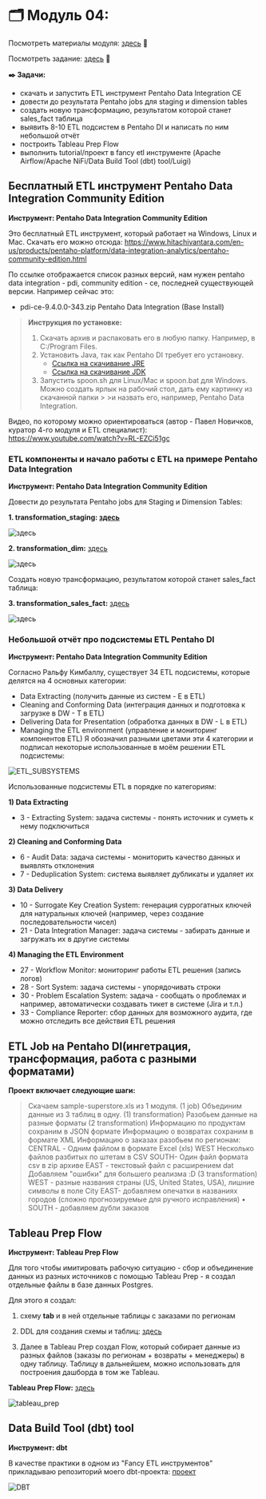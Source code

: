 # 🗂️ Модуль 04:
Посмотреть материалы модуля: [здесь](https://github.com/Data-Learn/data-engineering/tree/master/DE-101%20Modules/Module04) 📑

Посмотреть задание: [здесь](https://github.com/Data-Learn/data-engineering/tree/master/DE-101%20Modules/Module04/DE%20-%20101%20Lab%204.4) 👀

**✒️ Задачи:**

+ скачать и запустить ETL инструмент Pentaho Data Integration CE
+ довести до результата Pentaho jobs для staging и dimension tables
+ создать новую трансформацию, результатом которой станет sales_fact таблица
+ выявить 8-10 ETL подсистем в Pentaho DI и написать по ним небольшой отчёт
+ построить Tableau Prep Flow
+ выполнить tutorial/проект в fancy etl инструменте (Apache Airflow/Apache NiFi/Data Build Tool (dbt) tool/Luigi)

## Бесплатный ETL инструмент Pentaho Data Integration Community Edition
**Инструмент: Pentaho Data Integration Community Edition**

Это бесплатный ETL инструмент, который работает на Windows, Linux и Mac. Скачать его можно отсюда: https://www.hitachivantara.com/en-us/products/pentaho-platform/data-integration-analytics/pentaho-community-edition.html

По ссылке отображается список разных версий, нам нужен pentaho data integration - pdi, community edition - ce, последней существующей версии. Например сейчас это:

+ pdi-ce-9.4.0.0-343.zip Pentaho Data Integration (Base Install)


>  **Инструкция по установке:**
> 1. Скачать архив и распаковать его в любую папку. Например, в C:/Program Files.
> 2. Установить Java, так как Pentaho DI требует его установку.
>    * [Ссылка на скачивание JRE](https://java.com/en/download/)
>    * [Ссылка на скачивание JDK](https://www.oracle.com/java/technologies/downloads/) 
> 3. Запустить spoon.sh для Linux/Mac и spoon.bat для Windows. Можно создать ярлык на рабочий стол, дать ему картинку из скачанной папки > >и назвать его, например, Pentaho Data Integration.

Видео, по которому можно ориентироваться (автор - Павел Новичков, куратор 4-го модуля и ETL специалист):
https://www.youtube.com/watch?v=RL-EZCi51gc

### ETL компоненты и начало работы с ETL на примере Pentaho Data Integration

**Инструмент: Pentaho Data Integration Community Edition**


Довести до результата Pentaho jobs для Staging и Dimension Tables:


**1. transformation_staging: [здесь](https://github.com/FtrDtEngnr/DataLearn/blob/main/module4/staging%20orders.ktr)**

![здесь](https://github.com/FtrDtEngnr/DataLearn/blob/main/module4/staging_transformation.png)

**2. transformation_dim:** [здесь](https://github.com/FtrDtEngnr/DataLearn/blob/main/module4/dim_tables.ktr)

![здесь](https://github.com/FtrDtEngnr/DataLearn/blob/main/module4/dimension%20transformation%20.png)

Создать новую трансформацию, результатом которой станет sales_fact таблица:

**3. transformation_sales_fact:** [здесь](https://github.com/FtrDtEngnr/DataLearn/blob/main/module4/sales_fact_table.ktr)
   
![здесь](https://github.com/FtrDtEngnr/DataLearn/blob/main/module4/fact%20table%20transformation%20.png)

### Небольшой отчёт про подсистемы ETL Pentaho DI
**Инструмент: Pentaho Data Integration Community Edition**

Согласно Ральфу Кимбаллу, существует 34 ETL подсистемы, которые делятся на 4 основных категории:

+ Data Extracting (получить данные из систем - E в ETL)
+ Cleaning and Conforming Data (интеграция данных и подготовка к загрузке в DW - T в ETL)
+ Delivering Data for Presentation (обработка данных в DW - L в ETL)
+ Managing the ETL environment (управление и мониторинг компонентов ETL)
Я обозначил разными цветами эти 4 категории и подписал некоторые использованные в моём решении ETL подсистемы:

![ETL_SUBSYSTEMS](https://github.com/FtrDtEngnr/DataLearn/blob/main/module4/34_ETL_subsystems_01.png)

Использованные подсистемы ETL в порядке по категориям:

**1) Data Extracting**

+ 3 - Extracting System: задача системы - понять источник и суметь к нему подключиться
  
**2) Cleaning and Conforming Data**

+ 6 - Audit Data: задача системы - мониторить качество данных и выявлять отклонения
+ 7 - Deduplication System: система выявляет дубликаты и удаляет их
  
**3) Data Delivery**

+ 10 - Surrogate Key Creation System: генерация суррогатных ключей для натуральных ключей (например, через создание последовательности чисел)
+ 21 - Data Integration Manager: задача системы - забирать данные и загружать их в другие системы
  
**4) Managing the ETL Environment**

+ 27 - Workflow Monitor: мониторинг работы ETL решения (запись логов)
+ 28 - Sort System: задача системы - упорядочивать строки
+ 30 - Problem Escalation System: задача - сообщать о проблемах и например, автоматически создавать тикет в системе (Jira и т.п.)
+ 33 - Compliance Reporter: сбор данных для возможного аудита, где можно отследить все действия ETL решения

## ETL Job на Pentaho DI(ингетрация, трансформация, работа с разными форматами)

**Проект включает следующие шаги:**
>Скачаем sample-superstore.xls из 1 модуля. (1 job)
>Объединим данные из 3 таблиц в одну. (1) transformation)
>Разобьем данные на разные форматы (2 transformation)
>Информацию по продуктам сохраним в JSON формате
>Информацию о возвратах сохраним в формате XML
>Информацию о заказах разобьем по регионам:
>CENTRAL - Одним файлом в формате Excel (xls)
>WEST Несколько файлов разбитых по штетам в CSV
>SOUTH- Один файл формата csv в zip архиве
>EAST - текстовый файл с расширением dat
>Добавляем "ошибки" для большего реализма :D (3 transformation)
>WEST - разные названия страны (US, United States, USA), лишние символы в поле City
>EAST- добавляем опечатки в названиях городов (сложно прогнозируемые для ручного исправления)
>• SOUTH - добавляем дубли заказов



## Tableau Prep Flow
**Инструмент: Tableau Prep Flow**

Для того чтобы имитировать рабочую ситуацию - сбор и объединение данных из разных источников с помощью Tableau Prep - я создал отдельные файлы в базе данных Postgres.

Для этого я создал:

1. схему **tab** и в ней отдельные таблицы с заказами по регионам

2. DDL для создания схемы и таблиц: [здесь](https://github.com/FtrDtEngnr/DataLearn/blob/main/module4/schema%20tab.sql)

3. Далее в Tableau Prep создал Flow, который собирает данные из разных файлов (заказы по регионам + возвраты + менеджеры) в одну таблицу. Таблицу в дальнейшем, можно использовать для построения дашборда в том же Tableau.

**Tableau Prep Flow:** [здесь](https://github.com/FtrDtEngnr/DataLearn/blob/main/module4/tableau_prep_superstore.tfl)

![tableau_prep](https://github.com/FtrDtEngnr/DataLearn/blob/main/module4/tableau_prep_flow.png)

## Data Build Tool (dbt) tool
**Инструмент: dbt**

В качестве практики в одном из "Fancy ETL инструментов" прикладываю репозиторий моего dbt-проекта: [проект](https://github.com/FtrDtEngnr/dbt-scooters)

![DBT](https://github.com/FtrDtEngnr/DataLearn/blob/main/module4/DBT.png)

